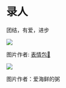 # 录人

团结，有爱，进步

![](/image/lu/jiang.jpg)

图片作者: [表情包💬](https://www.douban.com/people/154836695/?_i=5720529Rn8heGv)

![](/image/lu/luren00.jpg)

图片作者：爱海鲜的粥
